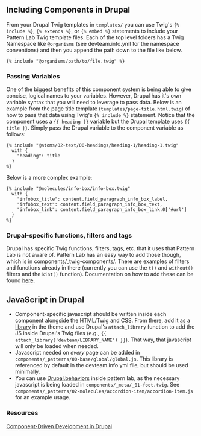## Including Components in Drupal

From your Drupal Twig templates in `templates/` you can use Twig's `{% include %}`, `{% extends %}`, or `{% embed %}` statements to include your Pattern Lab Twig template files. Each of the top level folders has a Twig Namespace like `@organisms` (see devteam.info.yml for the namespace conventions) and then you append the path down to the file like below.

`{% include "@organisms/path/to/file.twig" %}`

### Passing Variables

One of the biggest benefits of this component system is being able to give  concise, logical names to your variables. However, Drupal has it's own variable syntax that you will need to leverage to pass data. Below is an example from the page title template (`templates/page-title.html.twig`) of how to pass that data using Twig's `{% include %}` statement. Notice that the component uses a   `{{ heading }}` variable but the Drupal template uses `{{ title }}`. Simply pass the Drupal variable to the component variable as follows:

```
{% include "@atoms/02-text/00-headings/heading-1/heading-1.twig"
  with {
    "heading": title
  }
%}
```

Below is a more complex example:

```
{% include "@molecules/info-box/info-box.twig"
  with {
    "infobox_title": content.field_paragraph_info_box_label,
    "infobox_text": content.field_paragraph_info_box_text,
    "infobox_link": content.field_paragraph_info_box_link.0['#url']
  }
%}
```

### Drupal-specific functions, filters and tags

Drupal has specific Twig functions, filters, tags, etc. that it uses that Pattern Lab is not aware of. Pattern Lab has an easy way to add those though, which is in components/\_twig-components/. There are examples of filters and functions already in there (currently you can use the `t()` and `without()` filters and the `kint()` function). Documentation on how to add these can be found [here](https://github.com/pattern-lab/patternengine-php-twig#extending-twig-further).  

## JavaScript in Drupal

- Component-specific javascript should be written inside each component alongside the HTML/Twig and CSS. From there, add it [as a library](https://www.drupal.org/theme-guide/8/assets) in the theme and use Drupal's `attach_library` function to add the JS inside Drupal's Twig files (e.g., `{{ attach_library('devteam/LIBRARY_NAME') }}`). That way, that javascript will only be loaded when needed.
- Javascript needed on _every_ page can be added in `components/_patterns/00-base/global/global.js`. This library is referenced by default in the devteam.info.yml file, but should be used minimally.
- You can use [Drupal.behaviors](https://www.drupal.org/node/2269515) inside pattern lab, as the necessary javascript is being loaded in `components/_meta/_01-foot.twig`. See `components/_patterns/02-molecules/accordion-item/accordion-item.js` for an example usage.

### Resources
[Component-Driven Development in Drupal](https://www.itk.com/blog/article/component-based-theming-drupal-8-video-series)
